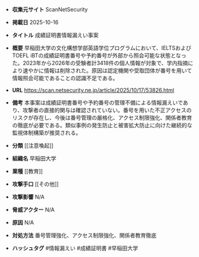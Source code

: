 - **収集元サイト**
ScanNetSecurity

- **掲載日**
2025-10-16

- **タイトル**
成績証明書情報漏えい事案

- **概要**
早稲田大学の文化構想学部英語学位プログラムにおいて、IELTSおよびTOEFL iBTの成績証明書番号や予約番号が外部から照会可能な状態となった。2023年から2026年の受験者計3418件の個人情報が対象で、学内指摘により速やかに情報は削除された。原因は認定機関や受取団体が番号を用いて情報照会可能であることの認識不足である。

- **URL**
https://scan.netsecurity.ne.jp/article/2025/10/17/53826.html

- **備考**
本事案は成績証明書番号や予約番号の管理不備による情報漏えいであり、攻撃者の直接的関与は確認されていない。番号を用いた不正アクセスのリスクが存在し、今後は番号管理の厳格化、アクセス制限強化、関係者教育の徹底が必要である。類似事例の発生防止と被害拡大防止に向けた継続的な監視体制構築が推奨される。

- **分類**
[[注意喚起]]

- **組織名**
早稲田大学

- **業種**
[[教育]]

- **攻撃手口**
[[その他]]

- **攻撃影響**
N/A

- **脅威アクター**
N/A

- **原因**
N/A

- **対処方法**
番号管理強化、アクセス制限強化、関係者教育徹底

- **ハッシュタグ**
#情報漏えい #成績証明書 #早稲田大学
